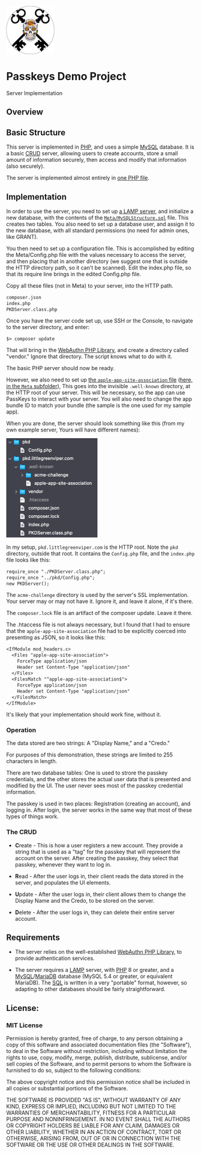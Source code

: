![Icon](Meta/Icon.png)

# Passkeys Demo Project

Server Implementation

## Overview

## Basic Structure

This server is implemented in [PHP](https://www.php.net), and uses a simple [MySQL](https://www.mysql.com) database. It is a basic [CRUD](https://en.wikipedia.org/wiki/Create,_read,_update_and_delete) server, allowing users to create accounts, store a small amount of information securely, then access and modify that information (also securely).

The server is implemented almost entirely in [one PHP file](./PKDServer.class.php).

## Implementation

In order to use the server, you need to set up [a LAMP server](https://en.wikipedia.org/wiki/LAMP_\(software_bundle\)), and initialize a new database, with the contents of the [`Meta/MySQLStructure.sql`](./Meta/MySQLStructure.sql) file. This creates two tables. You also need to set up a database user, and assign it to the new database, with all standard permissions (no need for admin ones, like GRANT).

You then need to set up a configuration file. This is accomplished by editing the Meta/Config.php file with the values necessary to access the server, and then placing that in another directory (we suggest one that is outside the HTTP directory path, so it can't be scanned). Edit the index.php file, so that its require line brings in the edited Config.php file.

Copy all these files (not in Meta) to your server, into the HTTP path.

    composer.json
    index.php
    PKDServer.class.php

Once you have the server code set up, use SSH or the Console, to navigate to the server directory, and enter:

    $> composer update

That will bring in the [WebAuthn PHP Library](https://github.com/lbuchs/WebAuthn), and create a directory called "vendor." Ignore that directory. The script knows what to do with it.

The basic PHP server should now be ready.

However, we also need to set up [the `apple-app-site-association` file](https://developer.apple.com/documentation/xcode/supporting-associated-domains) ([here, in the `Meta` subfolder](./Meta/apple-app-site-association)), This goes into the invisible `.well-known` directory, at the HTTP root of your server. This will be necessary, so the app can use PassKeys to interact with your server. You will also need to change the app bundle ID to match your bundle (the sample is the one used for my sample app).

When you are done, the server should look something like this (from my own example server, Yours will have different names):

![Server Setup](Meta/ServerConfig.png)

In my setup, `pkd.littlegreenviper.com` is the HTTP root. Note the `pkd` directory, outside that root. It contains the `Config.php` file, and the `index.php` file looks like this:

    require_once "./PKDServer.class.php";
    require_once "../pkd/Config.php";
    new PKDServer();

The `acme-challenge` directory is used by the server's SSL implementation. Your server may or may not have it. Ignore it, and leave it alone, if it's there.

The `composer.lock` file is an artifact of the composer update. Leave it there.

The .htaccess file is not always necessary, but I found that I had to ensure that the `apple-app-site-association` file had to be explicitly coerced into presenting as JSON, so it looks like this:

    <IfModule mod_headers.c>
      <Files "apple-app-site-association">
        ForceType application/json
        Header set Content-Type "application/json"
      </Files>
      <FilesMatch "^apple-app-site-association$">
        ForceType application/json
        Header set Content-Type "application/json"
      </FilesMatch>
    </IfModule>

It's likely that your implementation should work fine, without it.

### Operation

The data stored are two strings: A "Display Name," and a "Credo."

For purposes of this demonstration, these strings are limited to 255 characters in length.

There are two database tables: One is used to strore the passkey credentials, and the other stores the actual user data that is presented and modified by the UI. The user never sees most of the passkey credential information.

The passkey is used in two places: Registration (creating an account), and logging in. After login, the server works in the same way that most of these types of things work.

### The CRUD

- **C**reate - This is how a user registers a new account. They provide a string that is used as a "tag" for the passkey that will represent the account on the server. After creating the passkey, they select that passkey, whenever they want to log in.

- **R**ead - After the user logs in, their client reads the data stored in the server, and populates the UI elements.

- **U**pdate - After the user logs in, their client allows them to change the Display Name and the Credo, to be stored on the server.

- **D**elete - After the user logs in, they can delete their entire server account.

## Requirements

- The server relies on the well-established [WebAuthn PHP Library](https://github.com/lbuchs/WebAuthn), to provide authentication services.

- The server requires a [LAMP](https://en.wikipedia.org/wiki/LAMP_\(software_bundle\)) server, with [PHP](https://www.php.net) 8 or greater, and a [MySQL](https://www.mysql.com)/[MariaDB](https://mariadb.org) database (MySQL 5.4 or greater, or equivalent MariaDB). The [SQL](https://en.wikipedia.org/wiki/SQL) is written in a very "portable" format, however, so adapting to other databases should be fairly straightforward.

## License:

### MIT License

Permission is hereby granted, free of charge, to any person obtaining a copy of this software and associated documentation
files (the "Software"), to deal in the Software without restriction, including without limitation the rights to use, copy,
modify, merge, publish, distribute, sublicense, and/or sell copies of the Software, and to permit persons to whom the
Software is furnished to do so, subject to the following conditions:

The above copyright notice and this permission notice shall be included in all copies or substantial portions of the Software.

THE SOFTWARE IS PROVIDED "AS IS", WITHOUT WARRANTY OF ANY KIND, EXPRESS OR IMPLIED, INCLUDING BUT NOT LIMITED TO THE WARRANTIES
OF MERCHANTABILITY, FITNESS FOR A PARTICULAR PURPOSE AND NONINFRINGEMENT.
IN NO EVENT SHALL THE AUTHORS OR COPYRIGHT HOLDERS BE LIABLE FOR ANY CLAIM, DAMAGES OR OTHER LIABILITY, WHETHER IN AN ACTION OF
CONTRACT, TORT OR OTHERWISE, ARISING FROM, OUT OF OR IN CONNECTION WITH THE SOFTWARE OR THE USE OR OTHER DEALINGS IN THE SOFTWARE.

